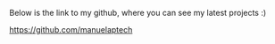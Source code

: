 Below is the link to my github, where you can see my latest projects :)

https://github.com/manuelaptech
